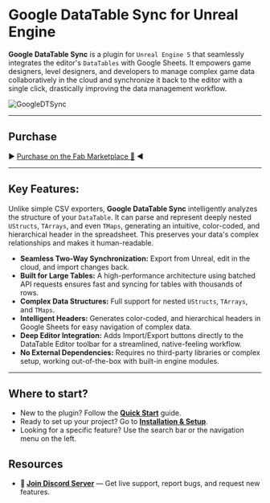 # Google DataTable Sync for Unreal Engine

**Google DataTable Sync** is a plugin for `Unreal Engine 5` that seamlessly integrates the editor's `DataTables` with Google Sheets. It empowers game designers, level designers, and developers to manage complex game data collaboratively in the cloud and synchronize it back to the editor with a single click, drastically improving the data management workflow.

![GoogleDTSync](https://github.com/user-attachments/assets/48bc5e8c-eab1-4b8e-9c4d-2591993c1e17)

---

## Purchase

► [Purchase on the Fab Marketplace 🛒](https://your-fab-link.com) ◄

---

## Key Features:

Unlike simple CSV exporters, **Google DataTable Sync** intelligently analyzes the structure of your `DataTable`. It can parse and represent deeply nested `UStructs`, `TArrays`, and even `TMaps`, generating an intuitive, color-coded, and hierarchical header in the spreadsheet. This preserves your data's complex relationships and makes it human-readable.

*   **Seamless Two-Way Synchronization:** Export from Unreal, edit in the cloud, and import changes back.
*   **Built for Large Tables:** A high-performance architecture using batched API requests ensures fast and syncing for tables with thousands of rows.
*   **Complex Data Structures:** Full support for nested `UStructs`, `TArrays`, and `TMaps`.
*   **Intelligent Headers:** Generates color-coded, and hierarchical headers in Google Sheets for easy navigation of complex data.
*   **Deep Editor Integration:** Adds Import/Export buttons directly to the DataTable Editor toolbar for a streamlined, native-feeling workflow.
*   **No External Dependencies:** Requires no third-party libraries or complex setup, working out-of-the-box with built-in engine modules.

---

## Where to start?

*   New to the plugin? Follow the **[Quick Start](quickstart.md)** guide.
*   Ready to set up your project? Go to **[Installation & Setup](setup-google-oauth.md)**.
*   Looking for a specific feature? Use the search bar or the navigation menu on the left.

## Resources

*   **💬 [Join Discord Server](https://discord.gg/52ZH2AJjCR)** — Get live support, report bugs, and request new features.

